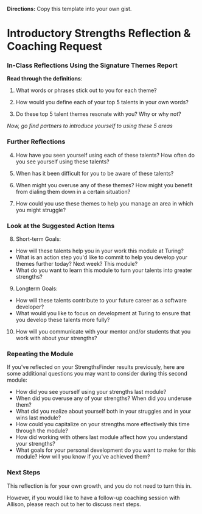**Directions:** Copy this template into your own gist.

# Introductory Strengths Reflection & Coaching Request

### In-Class Reflections Using the Signature Themes Report
**Read through the definitions**:

1. What words or phrases stick out to you for each theme?

2. How would you define each of your top 5 talents in your own words?

3. Do these top 5 talent themes resonate with you? Why or why not? 

*Now, go find partners to introduce yourself to using these 5 areas*

### Further Reflections
4. How have you seen yourself using each of these talents? How often do you see yourself using these talents?

5. When has it been difficult for you to be aware of these talents?

6. When might you overuse any of these themes? How might you benefit from dialing them down in a certain situation?

7. How could you use these themes to help you manage an area in which you might struggle?

### Look at the Suggested Action Items 
8. Short-term Goals: 
* How will these talents help you in your work this module at Turing? 
* What is an action step you'd like to commit to help you develop your themes further today? Next week? This module?
* What do you want to learn this module to turn your talents into greater strengths?

9. Longterm Goals:
* How will these talents contribute to your future career as a software developer? 
* What would you like to focus on development at Turing to ensure that you develop these talents more fully?

10. How will you communicate with your mentor and/or students that you work with about your strengths?

### Repeating the Module
If you've reflected on your StrengthsFinder results previously, here are some additional questions you may want to consider during this second module:

* How did you see yourself using your strengths last module?
* When did you overuse any of your strengths? When did you underuse them?
* What did you realize about yourself both in your struggles and in your wins last module?
* How could you capitalize on your strengths more effectively this time through the module?
* How did working with others last module affect how you understand your strengths?
* What goals for your personal development do you want to make for this module? How will you know if you've achieved them?

### Next Steps
This reflection is for your own growth, and you do not need to turn this in. 

However, if you would like to have a follow-up coaching session with Allison, please reach out to her to discuss next steps.   
